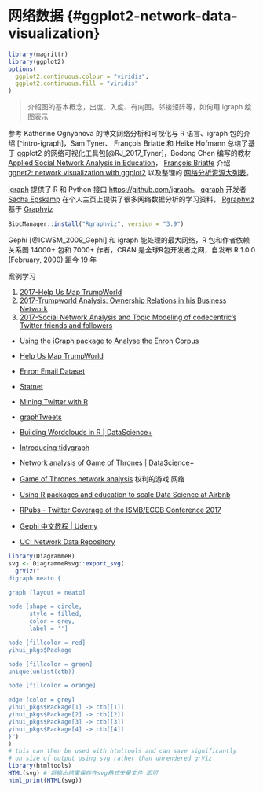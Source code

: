 # 网络数据 {#ggplot2-network-data-visualization}


```r
library(magrittr)
library(ggplot2)
options(
  ggplot2.continuous.colour = "viridis",
  ggplot2.continuous.fill = "viridis"
)
```

> 介绍图的基本概念，出度、入度、有向图，邻接矩阵等，如何用 igraph 绘图表示

参考 Katherine Ognyanova 的博文网络分析和可视化与 R 语言、igraph 包的介绍 [^intro-igraph]，Sam Tyner、 François Briatte 和 Heike Hofmann 总结了基于 ggplot2 的网络可视化工具包[@RJ_2017_Tyner]，Bodong Chen 编写的教材 [Applied Social Network Analysis in Education](https://bookdown.org/chen/snaEd/)， [François Briatte](https://briatte.github.io/) 介绍 [ggnet2: network visualization with ggplot2](https://briatte.github.io/ggnet/) 以及整理的 [网络分析资源大列表](https://github.com/briatte/awesome-network-analysis)。

[igraph](https://igraph.org/) 提供了 R 和 Python 接口 <https://github.com/igraph>。 [qgraph](https://github.com/SachaEpskamp/qgraph) 开发者 [Sacha Epskamp](http://sachaepskamp.com) 在个人主页上提供了很多网络数据分析的学习资料， [Rgraphviz](https://www.bioconductor.org/packages/release/bioc/html/Rgraphviz.html) 基于 [Graphviz](https://www.graphviz.org/)


```r
BiocManager::install("Rgraphviz", version = "3.9")
```

Gephi [@ICWSM_2009_Gephi] 和 igraph 能处理的最大网络，R 包和作者依赖关系图 14000+ 包和 7000+ 作者，CRAN 是全球R包开发者之网，自发布 R 1.0.0 (February, 2000) 距今 19 年

案例学习

1. [2017-Help Us Map TrumpWorld](https://www.buzzfeed.com/johntemplon/help-us-map-trumpworld)
1. [2017-Trumpworld Analysis: Ownership Relations in his Business Network](https://lucidmanager.org/trumpworld-analysis/)
1. [2017-Social Network Analysis and Topic Modeling of codecentric’s Twitter friends and followers](https://shirinsplayground.netlify.com/2017/07/twitter-analysis-codecentric/)

- [Using the iGraph package to Analyse the Enron Corpus](http://r.prevos.net/analyse-enron-corpus/)
- [Help Us Map TrumpWorld](https://www.buzzfeed.com/johntemplon/help-us-map-trumpworld?utm_term=.rx9NY9Ldb#.ja8P4p9LY)
- [Enron Email Dataset](https://www.cs.cmu.edu/~./enron/)

- [Statnet](http://statnet.org/)
- [Mining Twitter with R](https://sites.google.com/site/miningtwitter/)
- [graphTweets](http://john-coene.com/packages/graphTweets/)
- [Building Wordclouds in R | DataScience+](https://datascienceplus.com/building-wordclouds-in-r/)

- [Introducing tidygraph](http://www.data-imaginist.com/2017/Introducing-tidygraph/)
- [Network analysis of Game of Thrones | DataScience+](https://datascienceplus.com/network-analysis-of-game-of-thrones/)
- [Game of Thrones network analysis](https://shirinsplayground.netlify.com/2018/03/got_network/) 权利的游戏 网络

- [Using R packages and education to scale Data Science at Airbnb](https://medium.com/airbnb-engineering/using-r-packages-and-education-to-scale-data-science-at-airbnb-906faa58e12d)
- [RPubs - Twitter Coverage of the ISMB/ECCB Conference 2017](http://rpubs.com/neilfws/295865)

- [Gephi 中文教程 | Udemy](https://www.udemy.com/gephi/learn/v4/overview)

- [UCI Network Data Repository](https://networkdata.ics.uci.edu/)


```r
library(DiagrammeR)
svg <- DiagrammeRsvg::export_svg(
  grViz("
digraph neato {

graph [layout = neato]

node [shape = circle,
      style = filled,
      color = grey,
      label = '']

node [fillcolor = red]
yihui_pkgs$Package

node [fillcolor = green]
unique(unlist(ctb))

node [fillcolor = orange]

edge [color = grey]
yihui_pkgs$Package[1] -> ctb[[1]]
yihui_pkgs$Package[2] -> ctb[[2]]
yihui_pkgs$Package[3] -> ctb[[3]]
yihui_pkgs$Package[4] -> ctb[[4]]
}")
)
# this can then be used with htmltools and can save significantly
# on size of output using svg rather than unrendered grViz
library(htmltools)
HTML(svg) # 将输出结果保存在svg格式矢量文件 即可
html_print(HTML(svg))
```
